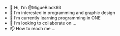 - 👋 Hi, I’m @MigueBlack93
- 👀 I’m interested in programming and graphic design
- 🌱 I’m currently learning programming in ONE
- 💞️ I’m looking to collaborate on ...
- 📫 How to reach me ...

<!---
MigueBlack93/MigueBlack93 is a ✨ special ✨ repository because its `README.md` (this file) appears on your GitHub profile.
You can click the Preview link to take a look at your changes.
--->
